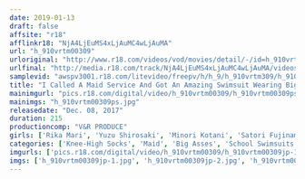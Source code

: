 ```yaml
---
date: 2019-01-13
draft: false
affsite: "r18"
afflinkr18: "NjA4LjEuMS4xLjAuMC4wLjAuMA"
url: "h_910vrtm00309"
urloriginal: "http://www.r18.com/videos/vod/movies/detail/-/id=h_910vrtm00309"
urlfinal: "http://media.r18.com/track/NjA4LjEuMS4xLjAuMC4wLjAuMA/videos/vod/movies/detail/-/id=h_910vrtm00309"
samplevid: "awspv3001.r18.com/litevideo/freepv/h/h_9/h_910vrtm309/h_910vrtm309_dmb_w.mp4"
title: "I Called A Maid Service And Got An Amazing Swimsuit Wearing Big Ass Girl In Knee High Socks! Check Out Her Bulging Ass Meat! I'm Pumping My Cock In For A Knee High Irresistible Quickie Session! She's Cumming Over And Over In High Speed Pussy Pumping Action! It Feels So Good She Keeps Begging For More Creampie Sex! 3"
mainimgurl: "pics.r18.com/digital/video/h_910vrtm00309/h_910vrtm00309ps.jpg"
mainimgs: "h_910vrtm00309ps.jpg"
releasedate: "Dec. 08, 2017"
duration: 215
productioncomp: "V&R PRODUCE"
girls: ['Rika Mari', 'Yuzu Shirosaki', 'Minori Kotani', 'Satori Fujinami']
categories: ['Knee-High Socks', 'Maid', 'Big Asses', 'School Swimsuits', 'Quickie', 'Variety', 'Creampie', 'Hi-Def']
imgurls: ['pics.r18.com/digital/video/h_910vrtm00309/h_910vrtm00309jp-1.jpg', 'pics.r18.com/digital/video/h_910vrtm00309/h_910vrtm00309jp-2.jpg', 'pics.r18.com/digital/video/h_910vrtm00309/h_910vrtm00309jp-3.jpg', 'pics.r18.com/digital/video/h_910vrtm00309/h_910vrtm00309jp-4.jpg', 'pics.r18.com/digital/video/h_910vrtm00309/h_910vrtm00309jp-5.jpg', 'pics.r18.com/digital/video/h_910vrtm00309/h_910vrtm00309jp-6.jpg', 'pics.r18.com/digital/video/h_910vrtm00309/h_910vrtm00309jp-7.jpg', 'pics.r18.com/digital/video/h_910vrtm00309/h_910vrtm00309jp-8.jpg', 'pics.r18.com/digital/video/h_910vrtm00309/h_910vrtm00309jp-9.jpg', 'pics.r18.com/digital/video/h_910vrtm00309/h_910vrtm00309jp-10.jpg', 'pics.r18.com/digital/video/h_910vrtm00309/h_910vrtm00309jp-11.jpg', 'pics.r18.com/digital/video/h_910vrtm00309/h_910vrtm00309jp-12.jpg', 'pics.r18.com/digital/video/h_910vrtm00309/h_910vrtm00309jp-13.jpg', 'pics.r18.com/digital/video/h_910vrtm00309/h_910vrtm00309jp-14.jpg', 'pics.r18.com/digital/video/h_910vrtm00309/h_910vrtm00309jp-15.jpg', 'pics.r18.com/digital/video/h_910vrtm00309/h_910vrtm00309jp-16.jpg', 'pics.r18.com/digital/video/h_910vrtm00309/h_910vrtm00309jp-17.jpg', 'pics.r18.com/digital/video/h_910vrtm00309/h_910vrtm00309jp-18.jpg', 'pics.r18.com/digital/video/h_910vrtm00309/h_910vrtm00309jp-19.jpg', 'pics.r18.com/digital/video/h_910vrtm00309/h_910vrtm00309jp-20.jpg']
imgs: ['h_910vrtm00309jp-1.jpg', 'h_910vrtm00309jp-2.jpg', 'h_910vrtm00309jp-3.jpg', 'h_910vrtm00309jp-4.jpg', 'h_910vrtm00309jp-5.jpg', 'h_910vrtm00309jp-6.jpg', 'h_910vrtm00309jp-7.jpg', 'h_910vrtm00309jp-8.jpg', 'h_910vrtm00309jp-9.jpg', 'h_910vrtm00309jp-10.jpg', 'h_910vrtm00309jp-11.jpg', 'h_910vrtm00309jp-12.jpg', 'h_910vrtm00309jp-13.jpg', 'h_910vrtm00309jp-14.jpg', 'h_910vrtm00309jp-15.jpg', 'h_910vrtm00309jp-16.jpg', 'h_910vrtm00309jp-17.jpg', 'h_910vrtm00309jp-18.jpg', 'h_910vrtm00309jp-19.jpg', 'h_910vrtm00309jp-20.jpg']
---
```

